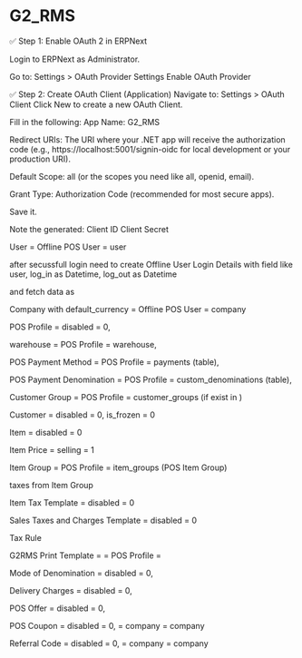 # G2_RMS
✅ Step 1: Enable OAuth 2 in ERPNext

Login to ERPNext as Administrator.

Go to:
Settings > OAuth Provider Settings
Enable OAuth Provider

✅ Step 2: Create OAuth Client (Application)
Navigate to:
Settings > OAuth Client
Click New to create a new OAuth Client.

Fill in the following:
App Name: G2_RMS

Redirect URIs: The URI where your .NET app will receive the authorization code (e.g., https://localhost:5001/signin-oidc for local development or your production URI).

Default Scope: all (or the scopes you need like all, openid, email).

Grant Type: Authorization Code (recommended for most secure apps).

Save it.

Note the generated:
Client ID
Client Secret



User = Offline POS User = user

after secussfull login need to create Offline User Login Details with field like user, log_in as Datetime, log_out as Datetime

and fetch data as

Company with default_currency = Offline POS User = company

POS Profile = disabled = 0,

warehouse = POS Profile = warehouse,

POS Payment Method = POS Profile = payments (table),

POS Payment Denomination = POS Profile = custom_denominations (table),

Customer Group = POS Profile = customer_groups (if exist in )

Customer = disabled = 0, is_frozen = 0

Item = disabled = 0

Item Price = selling = 1

Item Group = POS Profile = item_groups (POS Item Group) 

taxes from Item Group

Item Tax Template = disabled = 0

Sales Taxes and Charges Template = disabled = 0

Tax Rule



G2RMS Print Template = = POS Profile = 


Mode of Denomination = disabled = 0,


Delivery Charges = disabled = 0,

POS Offer = disabled = 0,

POS Coupon = disabled = 0, = company = company

Referral Code = disabled = 0, = company = company

